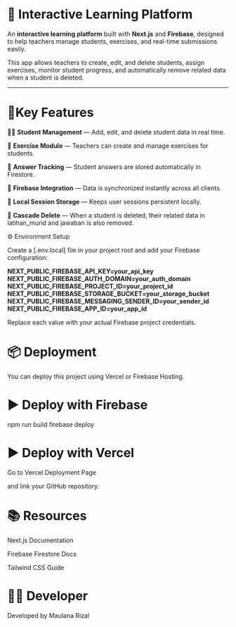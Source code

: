 # 📘 **Interactive Learning Platform**

An **interactive learning platform** built with **Next.js** and **Firebase**, designed to help teachers manage students, exercises, and real-time submissions easily.

This app allows teachers to create, edit, and delete students, assign exercises, monitor student progress, and automatically remove related data when a student is deleted.

---
# 🧩Key Features

👩‍🏫 **Student Management** — Add, edit, and delete student data in real time.

🧠 **Exercise Module** — Teachers can create and manage exercises for students.

💬 **Answer Tracking** — Student answers are stored automatically in Firestore.

🔁 **Firebase Integration** — Data is synchronized instantly across all clients.

💾 **Local Session Storage** — Keeps user sessions persistent locally.

🧹 **Cascade Delete** — When a student is deleted, their related data in latihan_murid and jawaban is also removed.

⚙️ Environment Setup

Create a [.env.local] file in your project root and add your Firebase configuration:

**NEXT_PUBLIC_FIREBASE_API_KEY=your_api_key
NEXT_PUBLIC_FIREBASE_AUTH_DOMAIN=your_auth_domain
NEXT_PUBLIC_FIREBASE_PROJECT_ID=your_project_id
NEXT_PUBLIC_FIREBASE_STORAGE_BUCKET=your_storage_bucket
NEXT_PUBLIC_FIREBASE_MESSAGING_SENDER_ID=your_sender_id
NEXT_PUBLIC_FIREBASE_APP_ID=your_app_id**


Replace each value with your actual Firebase project credentials.

# 📦 Deployment

You can deploy this project using Vercel or Firebase Hosting.

# ▶️ Deploy with Firebase
npm run build
firebase deploy

# ▶️ Deploy with Vercel

Go to Vercel Deployment Page

and link your GitHub repository.

# 📚 Resources

Next.js Documentation

Firebase Firestore Docs

Tailwind CSS Guide

# 👨‍💻 Developer

Developed by Maulana Rizal
